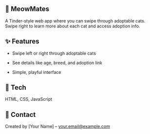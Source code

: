 ## 🐾 MeowMates

A Tinder-style web app where you can swipe through adoptable cats. Swipe right to learn more about each cat and access adoption info.

## ✨ Features

* Swipe left or right through adoptable cats

* See details like age, breed, and adoption link

* Simple, playful interface

## 🔧 Tech

HTML, CSS, JavaScript

## 📧 Contact

Created by [Your Name] – your.email@example.com
